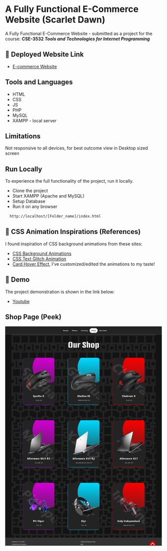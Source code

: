 
# A Fully Functional E-Commerce Website (Scarlet Dawn)

A Fully Functional E-Commerce Website - submitted as a project for the course: **CSE-3532	_Tools and Technologies for Internet Programming_**




## 🔗 Deployed Website Link
- [E-commerce Website](https://afia45.github.io/E-commerce-Website-Scarlet-Dawn-/index.html)



## Tools and Languages
- HTML
- CSS
- JS
- PHP
- MySQL
- XAMPP - local server
## Limitations

Not responsive to all devices, for best outcome view in Desktop sized screen


## Run Locally

To experience the full functionality of the project, run it locally.

- Clone the project
- Start XAMPP (Apache and MySQL)
- Setup Database
- Run it on any browser 

```bash
  http://localhost/[Folder_name]/index.html
```
## 🔗 CSS Animation Inspirations (References)
I found inspiration of CSS background animations from these sites:
- [CSS Background Animations](https://freefrontend.com/css-animated-backgrounds/)
- [CSS Text Glitch Animation](https://freefrontend.com/css-text-glitch-effects/)
- [Card Hover Effect](https://www.youtube.com/watch?v=c-6XRnYHbkw),
I've customized/edited the animations to my taste!

## 🔗 Demo

The project demonstration is shown in the link below:
- [Youtube](https://youtu.be/VOQwNz3usGc)

## Shop Page (Peek) 
![Screenshot](/img/ss.png)

